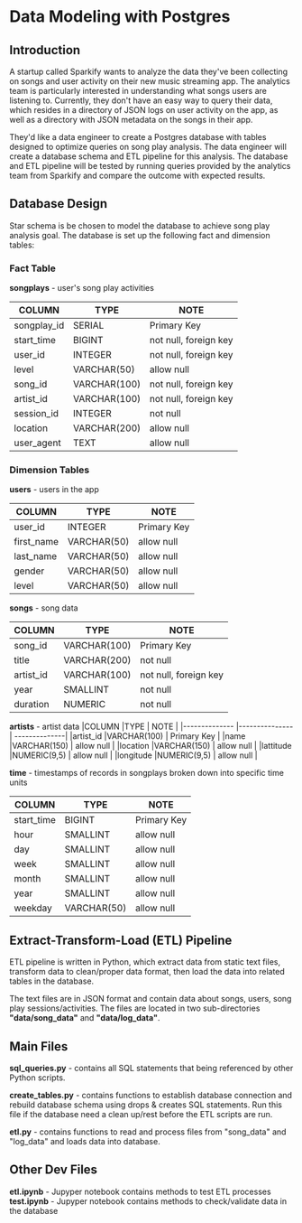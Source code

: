 # Data Modeling with Postgres

## Introduction
A startup called Sparkify wants to analyze the data they've been collecting on songs and user activity on their new music streaming app. The analytics team is particularly interested in understanding what songs users are listening to. Currently, they don't have an easy way to query their data, which resides in a directory of JSON logs on user activity on the app, as well as a directory with JSON metadata on the songs in their app.

They'd like a data engineer to create a Postgres database with tables designed to optimize queries on song play analysis. The data engineer will create a database schema and ETL pipeline for this analysis. The database and ETL pipeline will be tested by running queries provided by the analytics team from Sparkify and compare the outcome with expected results.

## Database Design
Star schema is be chosen to model the database to achieve song play analysis goal. The database is set up the following fact and dimension tables:

### Fact Table
**songplays** - user's song play activities

|COLUMN  	    |TYPE  	        | NOTE   	            |
|-------------- |---------------| ----------------------|
|songplay_id    |SERIAL         | Primary Key           |
|start_time     |BIGINT         | not null, foreign key |
|user_id        |INTEGER        | not null, foreign key |
|level          |VARCHAR(50)    | allow null            |
|song_id        |VARCHAR(100)   | not null, foreign key |
|artist_id      |VARCHAR(100)   | not null, foreign key |
|session_id     |INTEGER        | not null              |
|location       |VARCHAR(200)   | allow null            |
|user_agent     |TEXT           | allow null            |

### Dimension Tables
**users** - users in the app

|COLUMN  	    |TYPE  	        | NOTE   	    |
|-------------- |---------------| --------------|
|user_id        |INTEGER        | Primary Key   |
|first_name     |VARCHAR(50)    | allow null    |
|last_name      |VARCHAR(50)    | allow null    |
|gender         |VARCHAR(50)    | allow null    |
|level          |VARCHAR(50)    | allow null    |

**songs** - song data

|COLUMN  	    |TYPE  	        | NOTE   	           |
|-------------- |---------------| ---------------------|
|song_id        |VARCHAR(100)   | Primary Key          |
|title          |VARCHAR(200)   | not null             |
|artist_id      |VARCHAR(100)   | not null, foreign key|
|year           |SMALLINT       | not null             |
|duration       |NUMERIC        | not null             |

**artists** - artist data
|COLUMN  	    |TYPE  	        | NOTE   	    |
|-------------- |---------------| --------------|
|artist_id      |VARCHAR(100)   | Primary Key   |
|name           |VARCHAR(150)   | allow null    |
|location       |VARCHAR(150)   | allow null    |
|lattitude      |NUMERIC(9,5)   | allow null    |
|longitude      |NUMERIC(9,5)   | allow null    |

**time** - timestamps of records in songplays broken down into specific time units

|COLUMN  	    |TYPE  	        | NOTE   	    |
|-------------- |---------------|---------------|
|start_time     |BIGINT         | Primary Key   |
|hour           |SMALLINT       | allow null    |
|day            |SMALLINT       | allow null    |
|week           |SMALLINT       | allow null    |
|month          |SMALLINT       | allow null    |
|year           |SMALLINT       | allow null    |
|weekday        |VARCHAR(50)    | allow null    |

## Extract-Transform-Load (ETL) Pipeline
ETL pipeline is written in Python, which extract data from static text files, transform data to clean/proper data format, then load the data into related tables in the database.

The text files are in JSON format and contain data about songs, users, song play sessions/activities. The files are located in two sub-directories **"data/song_data"** and **"data/log_data"**.

## Main Files

**sql_queries.py** - contains all SQL statements that being referenced by other Python scripts.

**create_tables.py** - contains functions to establish database connection and rebuild database schema using drops & creates SQL statements. Run this file if the database need a clean up/rest before the ETL scripts are run.

**etl.py** - contains functions to read and process files from "song_data" and "log_data" and loads data into database. 

## Other Dev Files
**etl.ipynb** - Jupyper notebook contains methods to test ETL processes
**test.ipynb** - Jupyper notebook contains methods to check/validate data in the database
